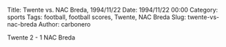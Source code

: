 Title: Twente vs. NAC Breda, 1994/11/22
Date: 1994/11/22 00:00
Category: sports
Tags: football, football scores, Twente, NAC Breda
Slug: twente-vs-nac-breda
Author: carbonero


Twente 2 - 1 NAC Breda
